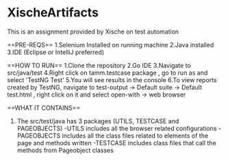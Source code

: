 # XischeArtifacts

This is an assignment provided by Xische on test automation

==PRE-REQS==
1.Selenium Installed on running machine
2.Java installed
3.IDE (Eclipse or IntelliJ preferred)


==HOW TO RUN==
1.Clone the repository
2.Go IDE 
3.Navigate to src/java/test
4.Right click on tamm.testcase package , go to run as and select 'TestNG Test'
5.You will see results in the console
6.To view reports created by TestNG, navigate to test-output -> Default suite -> Default test.html , right click on it and select open-with -> web browser


==WHAT IT CONTAINS==
1. The src/test/java has 3 packages (UTILS, TESTCASE and PAGEOBJECTS)
  -UTILS includes all the browser related configurations
  -PAGEOBJECTS includes all the class files related to elements of the page and methods written 
  -TESTCASE includes class files that call the methods from Pageobject classes
